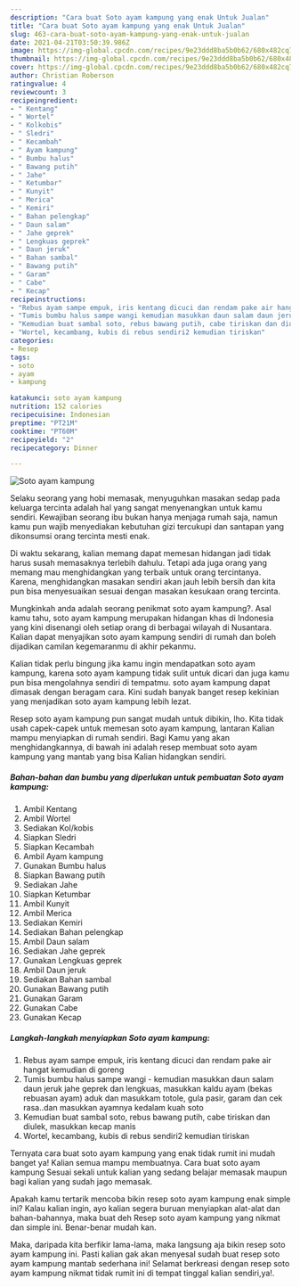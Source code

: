 ```yaml
---
description: "Cara buat Soto ayam kampung yang enak Untuk Jualan"
title: "Cara buat Soto ayam kampung yang enak Untuk Jualan"
slug: 463-cara-buat-soto-ayam-kampung-yang-enak-untuk-jualan
date: 2021-04-21T03:50:39.986Z
image: https://img-global.cpcdn.com/recipes/9e23ddd8ba5b0b62/680x482cq70/soto-ayam-kampung-foto-resep-utama.jpg
thumbnail: https://img-global.cpcdn.com/recipes/9e23ddd8ba5b0b62/680x482cq70/soto-ayam-kampung-foto-resep-utama.jpg
cover: https://img-global.cpcdn.com/recipes/9e23ddd8ba5b0b62/680x482cq70/soto-ayam-kampung-foto-resep-utama.jpg
author: Christian Roberson
ratingvalue: 4
reviewcount: 3
recipeingredient:
- " Kentang"
- " Wortel"
- " Kolkobis"
- " Sledri"
- " Kecambah"
- " Ayam kampung"
- " Bumbu halus"
- " Bawang putih"
- " Jahe"
- " Ketumbar"
- " Kunyit"
- " Merica"
- " Kemiri"
- " Bahan pelengkap"
- " Daun salam"
- " Jahe geprek"
- " Lengkuas geprek"
- " Daun jeruk"
- " Bahan sambal"
- " Bawang putih"
- " Garam"
- " Cabe"
- " Kecap"
recipeinstructions:
- "Rebus ayam sampe empuk, iris kentang dicuci dan rendam pake air hangat kemudian di goreng"
- "Tumis bumbu halus sampe wangi kemudian masukkan daun salam daun jeruk jahe geprek dan lengkuas, masukkan kaldu ayam (bekas rebuasan ayam) aduk dan masukkam totole, gula pasir, garam dan cek rasa..dan masukkan ayamnya kedalam kuah soto"
- "Kemudian buat sambal soto, rebus bawang putih, cabe tiriskan dan diulek, masukkan kecap manis"
- "Wortel, kecambang, kubis di rebus sendiri2 kemudian tiriskan"
categories:
- Resep
tags:
- soto
- ayam
- kampung

katakunci: soto ayam kampung 
nutrition: 152 calories
recipecuisine: Indonesian
preptime: "PT21M"
cooktime: "PT60M"
recipeyield: "2"
recipecategory: Dinner

---
```



![Soto ayam kampung](https://img-global.cpcdn.com/recipes/9e23ddd8ba5b0b62/680x482cq70/soto-ayam-kampung-foto-resep-utama.jpg)

Selaku seorang yang hobi memasak, menyuguhkan masakan sedap pada keluarga tercinta adalah hal yang sangat menyenangkan untuk kamu sendiri. Kewajiban seorang ibu bukan hanya menjaga rumah saja, namun kamu pun wajib menyediakan kebutuhan gizi tercukupi dan santapan yang dikonsumsi orang tercinta mesti enak.

Di waktu  sekarang, kalian memang dapat memesan hidangan jadi tidak harus susah memasaknya terlebih dahulu. Tetapi ada juga orang yang memang mau menghidangkan yang terbaik untuk orang tercintanya. Karena, menghidangkan masakan sendiri akan jauh lebih bersih dan kita pun bisa menyesuaikan sesuai dengan masakan kesukaan orang tercinta. 



Mungkinkah anda adalah seorang penikmat soto ayam kampung?. Asal kamu tahu, soto ayam kampung merupakan hidangan khas di Indonesia yang kini disenangi oleh setiap orang di berbagai wilayah di Nusantara. Kalian dapat menyajikan soto ayam kampung sendiri di rumah dan boleh dijadikan camilan kegemaranmu di akhir pekanmu.

Kalian tidak perlu bingung jika kamu ingin mendapatkan soto ayam kampung, karena soto ayam kampung tidak sulit untuk dicari dan juga kamu pun bisa mengolahnya sendiri di tempatmu. soto ayam kampung dapat dimasak dengan beragam cara. Kini sudah banyak banget resep kekinian yang menjadikan soto ayam kampung lebih lezat.

Resep soto ayam kampung pun sangat mudah untuk dibikin, lho. Kita tidak usah capek-capek untuk memesan soto ayam kampung, lantaran Kalian mampu menyiapkan di rumah sendiri. Bagi Kamu yang akan menghidangkannya, di bawah ini adalah resep membuat soto ayam kampung yang mantab yang bisa Kalian hidangkan sendiri.

<!--inarticleads1-->

##### Bahan-bahan dan bumbu yang diperlukan untuk pembuatan Soto ayam kampung:

1. Ambil  Kentang
1. Ambil  Wortel
1. Sediakan  Kol/kobis
1. Siapkan  Sledri
1. Siapkan  Kecambah
1. Ambil  Ayam kampung
1. Gunakan  Bumbu halus
1. Siapkan  Bawang putih
1. Sediakan  Jahe
1. Siapkan  Ketumbar
1. Ambil  Kunyit
1. Ambil  Merica
1. Sediakan  Kemiri
1. Sediakan  Bahan pelengkap
1. Ambil  Daun salam
1. Sediakan  Jahe geprek
1. Gunakan  Lengkuas geprek
1. Ambil  Daun jeruk
1. Sediakan  Bahan sambal
1. Gunakan  Bawang putih
1. Gunakan  Garam
1. Gunakan  Cabe
1. Gunakan  Kecap




<!--inarticleads2-->

##### Langkah-langkah menyiapkan Soto ayam kampung:

1. Rebus ayam sampe empuk, iris kentang dicuci dan rendam pake air hangat kemudian di goreng
1. Tumis bumbu halus sampe wangi - kemudian masukkan daun salam daun jeruk jahe geprek dan lengkuas, masukkan kaldu ayam (bekas rebuasan ayam) aduk dan masukkam totole, gula pasir, garam dan cek rasa..dan masukkan ayamnya kedalam kuah soto
1. Kemudian buat sambal soto, rebus bawang putih, cabe tiriskan dan diulek, masukkan kecap manis
1. Wortel, kecambang, kubis di rebus sendiri2 kemudian tiriskan




Ternyata cara buat soto ayam kampung yang enak tidak rumit ini mudah banget ya! Kalian semua mampu membuatnya. Cara buat soto ayam kampung Sesuai sekali untuk kalian yang sedang belajar memasak maupun bagi kalian yang sudah jago memasak.

Apakah kamu tertarik mencoba bikin resep soto ayam kampung enak simple ini? Kalau kalian ingin, ayo kalian segera buruan menyiapkan alat-alat dan bahan-bahannya, maka buat deh Resep soto ayam kampung yang nikmat dan simple ini. Benar-benar mudah kan. 

Maka, daripada kita berfikir lama-lama, maka langsung aja bikin resep soto ayam kampung ini. Pasti kalian gak akan menyesal sudah buat resep soto ayam kampung mantab sederhana ini! Selamat berkreasi dengan resep soto ayam kampung nikmat tidak rumit ini di tempat tinggal kalian sendiri,ya!.

